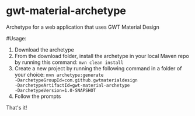 # gwt-material-archetype
Archetype for a web application that uses GWT Material Design


#Usage:
1. Download the archetype
2. From the download folder, install the archetype in your local Maven repo by running this command: <code>mvn clean install</code>
3. Create a new project by running the following command in a folder of your choice: <code>mvn archetype:generate -DarchetypeGroupId=com.github.gwtmaterialdesign -DarchetypeArtifactId=gwt-material-archetype -DarchetypeVersion=1.0-SNAPSHOT</code>
4. Follow the prompts

That's it!
